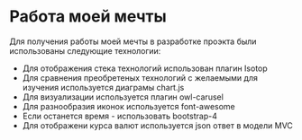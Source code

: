 # Работа моей мечты

 Для получения работы моей мечты в разработке проэкта были использованы следующие технологии:
 
 - Для отображения стека технологий использован плагин Isotop
 - Для сравнения преобретеных технологий с желаемыми для изучения используется диаграмы chart.js
 - Для визуализации используется плагин owl-carusel
 - Для разнообразия иконок используется font-awesome
 - Если останется время - использовать bootstrap-4
 - Для отображени курса валют используется json ответ в модели MVC

 